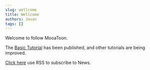 ```yaml
---
slug: wellcome
title: Wellcome
authors: Jason
tags: []
---
```


Welcome to follow MooaToon.

The [Basic Tutorial](/docs/Tutorial/ImportANewCharacter) has been published, and other tutorials are being improved.

[Click here](https://mooatoon.com/blog/rss.xml) use RSS to subscribe to News.

<!--truncate-->